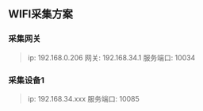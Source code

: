 ## WIFI采集方案

### 采集网关
> ip: 192.168.0.206
> 网关: 192.168.34.1
> 服务端口: 10034

### 采集设备1
> ip: 192.168.34.xxx
> 服务端口: 10085
